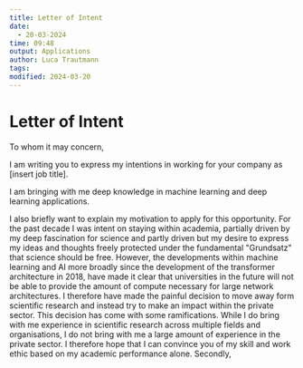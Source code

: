 ```yaml
---
title: Letter of Intent
date:
  - 20-03-2024
time: 09:48
output: Applications
author: Luca Trautmann
tags: 
modified: 2024-03-20
---
```


# Letter of Intent

To whom it may concern,

I am writing you to express my intentions in working for your company as [insert job title]. 

I am bringing with me deep knowledge in machine learning and deep learning applications. 


I also briefly want to explain my motivation to apply for this opportunity. For the past decade I was intent on staying within academia, partially driven by my deep fascination for science and partly driven but my desire to express my ideas and thoughts freely protected under the fundamental "Grundsatz" that science should be free. 
However, the developments within machine learning and AI more broadly since the development of the transformer architecture in 2018, have made it clear that universities in the future will not be able to provide the amount of compute necessary for large network architectures. I therefore have made the painful decision to move away form scientific research and instead try to make an impact within the private sector. 
This decision has come with some ramifications. While I do bring with me experience in scientific research across multiple fields and organisations, I do not bring with me a large amount of experience in the private sector. I therefore hope that I can convince you of my skill and work ethic based on my academic performance alone. 
Secondly, 